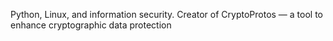 Python, Linux, and information security.
Creator of CryptoProtos — a tool to enhance cryptographic data protection

<!---
asbjornrasen/asbjornrasen is a ✨ special ✨ repository because its `README.md` (this file) appears on your GitHub profile.
You can click the Preview link to take a look at your changes.
--->
